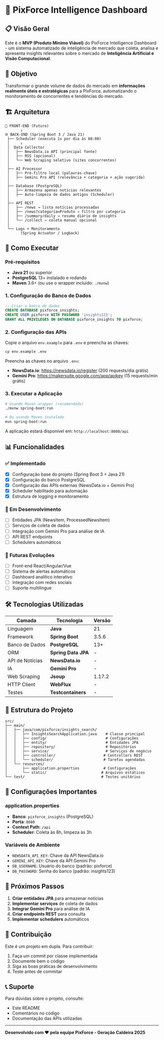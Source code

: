 # 🧠 PixForce Intelligence Dashboard

## 📋 Visão Geral

Este é o **MVP (Produto Mínimo Viável)** do PixForce Intelligence Dashboard - um sistema automatizado de inteligência de mercado que coleta, analisa e apresenta insights relevantes sobre o mercado de **Inteligência Artificial e Visão Computacional**.

## 🎯 Objetivo

Transformar o grande volume de dados do mercado em **informações realmente úteis e estratégicas** para a PixForce, automatizando o monitoramento de concorrentes e tendências do mercado.

## 🏗️ Arquitetura

```
🧭 FRONT-END (Futuro)
       ↓
🌐 BACK-END (Spring Boot 3 / Java 21)
 ├── Scheduler (executa 1x por dia às 08:00)
 │     ↓
 │  Data Collector
 │   ├── NewsData.io API (principal fonte)
 │   ├── RSS (opcional)
 │   └── Web Scraping seletivo (sites concorrentes)
 │
 ├── AI Processor
 │   ├── Pré-filtro local (palavras-chave)
 │   ├── Gemini Pro API (relevância + categoria + ação sugerida)
 │
 ├── Database (PostgreSQL)
 │   ├── Armazena apenas notícias relevantes
 │   ├── Auto-limpeza de dados antigos (Scheduler)
 │
 ├── API REST
 │   ├── /news → lista notícias processadas
 │   ├── /news?categoria=Produto → filtro por categoria
 │   ├── /summary/daily → resumo diário de insights
 │   └── /collect → coleta manual opcional
 │
 └── Logs + Monitoramento
       (Spring Actuator / Logback)
```

## 🚀 Como Executar

### Pré-requisitos

- **Java 21** ou superior
- **PostgreSQL** 13+ instalado e rodando
- **Maven** 3.6+ (ou use o wrapper incluído: `./mvnw`)

### 1. Configuração do Banco de Dados

```sql
-- Criar o banco de dados
CREATE DATABASE pixforce_insights;
CREATE USER pixforce WITH PASSWORD 'insights123';
GRANT ALL PRIVILEGES ON DATABASE pixforce_insights TO pixforce;
```

### 2. Configuração das APIs

Copie o arquivo `env.example` para `.env` e preencha as chaves:

```bash
cp env.example .env
```

Preencha as chaves no arquivo `.env`:
- **NewsData.io**: https://newsdata.io/register (200 requests/dia grátis)
- **Gemini Pro**: https://makersuite.google.com/app/apikey (15 requests/min grátis)

### 3. Executar a Aplicação

```bash
# Usando Maven wrapper (recomendado)
./mvnw spring-boot:run

# Ou usando Maven instalado
mvn spring-boot:run
```

A aplicação estará disponível em: `http://localhost:8080/api`

## 📊 Funcionalidades

### ✅ Implementado
- [x] Configuração base do projeto (Spring Boot 3 + Java 21)
- [x] Configuração do banco PostgreSQL
- [x] Configuração das APIs externas (NewsData.io + Gemini Pro)
- [x] Scheduler habilitado para automação
- [x] Estrutura de logging e monitoramento

### 🚧 Em Desenvolvimento
- [ ] Entidades JPA (NewsItem, ProcessedNewsItem)
- [ ] Serviços de coleta de dados
- [ ] Integração com Gemini Pro para análise de IA
- [ ] API REST endpoints
- [ ] Schedulers automáticos

### 🔮 Futuras Evoluções
- [ ] Front-end React/Angular/Vue
- [ ] Sistema de alertas automáticos
- [ ] Dashboard analítico interativo
- [ ] Integração com redes sociais
- [ ] Suporte multilíngue

## 🛠️ Tecnologias Utilizadas

| Camada | Tecnologia | Versão |
|--------|------------|--------|
| Linguagem | **Java** | 21 |
| Framework | **Spring Boot** | 3.5.6 |
| Banco de Dados | **PostgreSQL** | 13+ |
| ORM | **Spring Data JPA** | - |
| API de Notícias | **NewsData.io** | - |
| IA | **Gemini Pro** | - |
| Web Scraping | **Jsoup** | 1.17.2 |
| HTTP Client | **WebFlux** | - |
| Testes | **Testcontainers** | - |

## 📁 Estrutura do Projeto

```
src/
├── main/
│   ├── java/com/pixforce/insights_search/
│   │   ├── InsightsSearchApplication.java    # Classe principal
│   │   ├── config/                           # Configurações
│   │   ├── entity/                           # Entidades JPA
│   │   ├── repository/                       # Repositórios
│   │   ├── service/                          # Serviços de negócio
│   │   ├── controller/                      # Controllers REST
│   │   └── scheduler/                       # Tarefas agendadas
│   └── resources/
│       ├── application.properties           # Configurações
│       └── static/                         # Arquivos estáticos
└── test/                                   # Testes unitários
```

## 🔧 Configurações Importantes

### application.properties
- **Banco**: `pixforce_insights` (PostgreSQL)
- **Porta**: `8080`
- **Context Path**: `/api`
- **Scheduler**: Coleta às 8h, limpeza às 3h

### Variáveis de Ambiente
- `NEWSDATA_API_KEY`: Chave da API NewsData.io
- `GEMINI_API_KEY`: Chave da API Gemini Pro
- `DB_USERNAME`: Usuário do banco (padrão: pixforce)
- `DB_PASSWORD`: Senha do banco (padrão: insights123)

## 📝 Próximos Passos

1. **Criar entidades JPA** para armazenar notícias
2. **Implementar serviços** de coleta de dados
3. **Integrar Gemini Pro** para análise de IA
4. **Criar endpoints REST** para consulta
5. **Implementar schedulers** automáticos

## 🤝 Contribuição

Este é um projeto em dupla. Para contribuir:

1. Faça um commit por classe implementada
2. Documente bem o código
3. Siga as boas práticas de desenvolvimento
4. Teste antes de commitar

## 📞 Suporte

Para dúvidas sobre o projeto, consulte:
- Este README
- Comentários no código
- Documentação das APIs utilizadas

---

**Desenvolvido com ❤️ pela equipe PixForce - Geração Caldeira 2025**
